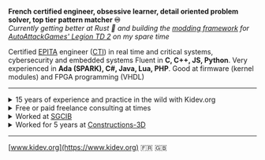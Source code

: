 **French certified engineer, obsessive learner, detail oriented problem solver, top tier pattern matcher ♾️**  
*Currently getting better at Rust 🦀 and building the [modding framework](https://github.com/LegionTD2-Modding) for [AutoAttackGames' Legion TD 2](https://beta.legiontd2.com/) on my spare time*  

Certified [EPITA](https://www.epita.fr/) engineer ([CTI](https://www.cti-commission.fr/)) in real time and critical systems, cybersecurity and embedded systems
Fluent in **C, C++, JS, Python**. Very experienced in **Ada (SPARK), C#, Java, Lua, PHP**. Good at firmware (kernel modules) and FPGA programming (VHDL)
____
<details>
  <summary>15 years of experience and practice in the wild with Kidev.org</summary>
- Modding that quickly lead to systems administration: hosting HLDS, TeamSpeak, Joomla on Debian dedicated servers from [OVH](https://www.ovhcloud.com/)  
- Website configuration and development of a custom shop (Allopass+Paypal) that helped me pay for the servers rent ($50 per month was over my middle school budget)  
</details>

<details>
  <summary>Free or paid freelance consulting at times</summary>  
- General help/debug/otpimizations of C#/Unity code to help friends that develop [a game I like](https://beta.legiontd2.com/)  
- Cloud engineering on [AWS](https://aws.amazon.com/) and web development (Django) to help a friend getting started in her tatoo salon business  
- OSS advocate and contributor to the ecosystem as much as I'm able to
</details>

<details>
  <summary>Worked at <a href="https://wholesale.banking.societegenerale.com">SGCIB</a></summary> 
- Developed in JS the original protytype of [Match-my-trade](https://tradematch.sgmarkets.com/whiteapp/#/matchmytrade)
</details>

<details>
  <summary>Worked for 5 years at <a href="https://www.constructions-3d.com">Constructions-3D</a></summary>
- Development of a software suite: research (geometry, linear algebra), development (C++ Qt/QML) and project managenemt  
- Created CMake presets, Makefiles, Bash and Python tools as well as documentation to help new developers get started quickly  
- Engineered the CI pipeline from scratch using Github Actions: PR logic with auto checks and tests, auto build for Windows+Linux+macOS, Slack bots, installer wizard  
- Established and managed the company’s AWS and GitHub account (introduced SAML, managed IAM, CloudWatch, Billing Conductor, RDS, EC2, VPC) 
</details>  

____
[www.kidev.org](https://www.kidev.org) 🇫🇷 🇬🇧  
